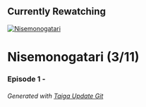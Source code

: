 ﻿
## Currently Rewatching

[![Nisemonogatari](https://s4.anilist.co/file/anilistcdn/media/anime/cover/medium/nx11597-ApDcMuPvRhgr.jpg)](https://anilist.co/anime/11597)

# Nisemonogatari (3/11)

### Episode 1 - 

###### *Generated with [Taiga Update Git](https://github.com/nike4613/taiga-update-git)*